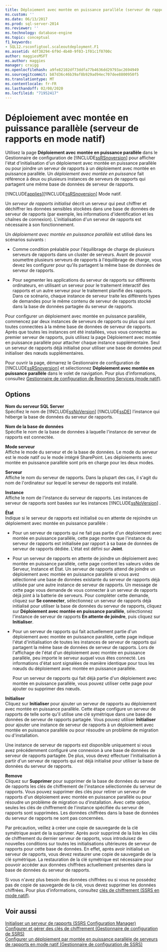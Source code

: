 ```yaml
---
title: Déploiement avec montée en puissance parallèle (serveur de rapports en mode natif) | Microsoft Docs
ms.custom: ''
ms.date: 06/13/2017
ms.prod: sql-server-2014
ms.reviewer: ''
ms.technology: database-engine
ms.topic: conceptual
f1_keywords:
- SQL12.rsconfigtool.scaleoutdeployment.F1
ms.assetid: 4df38294-6f9d-4b40-9f03-1f01c1f0700c
author: maggiesMSFT
ms.author: maggies
manager: craigg
ms.openlocfilehash: a9fe82102df73ddfa77b4636dd29793ac2694949
ms.sourcegitcommit: b87d36c46b39af8b929ad94ec707dee8800950f5
ms.translationtype: MT
ms.contentlocale: fr-FR
ms.lasthandoff: 02/08/2020
ms.locfileid: "71952417"
---
```

# <a name="scale-out-deployment-native-mode-report-server"></a>Déploiement avec montée en puissance parallèle (serveur de rapports en mode natif)
  Utilisez la page **Déploiement avec montée en puissance parallèle** dans le Gestionnaire de configuration de [!INCLUDE[ssRSnoversion](../../includes/ssrsnoversion-md.md)] pour afficher l'état d'initialisation d'un déploiement avec montée en puissance parallèle ou pour joindre un serveur de rapports à un déploiement avec montée en puissance parallèle. Un *déploiement avec montée en puissance* fait référence à deux ou plusieurs instances de serveurs de rapports qui partagent une même base de données de serveur de rapports.  
  
 [!INCLUDE[applies](../../includes/applies-md.md)][!INCLUDE[ssRSnoversion](../../includes/ssrsnoversion-md.md)] Mode natif.  
  
 Un *serveur de rapports initialisé* décrit un serveur qui peut chiffrer et déchiffrer les données sensibles stockées dans une base de données de serveur de rapports (par exemple, les informations d'identification et les chaînes de connexion). L'initialisation d'un serveur de rapports est nécessaire à son fonctionnement.  
  
 Un *déploiement avec montée en puissance parallèle* est utilisé dans les scénarios suivants :  
  
-   Comme condition préalable pour l'équilibrage de charge de plusieurs serveurs de rapports dans un cluster de serveurs. Avant de pouvoir soumettre plusieurs serveurs de rapports à l'équilibrage de charge, vous devez les configurer pour qu'ils partagent la même base de données de serveur de rapports.  
  
-   Pour segmenter les applications du serveur de rapports sur différents ordinateurs, en utilisant un serveur pour le traitement interactif des rapports et un autre serveur pour le traitement planifié des rapports. Dans ce scénario, chaque instance de serveur traite les différents types de demandes pour le même contenu de serveur de rapports stocké dans la base de données partagée du serveur de rapports.  
  
 Pour configurer un déploiement avec montée en puissance parallèle, commencez par deux instances de serveurs de rapports ou plus qui sont toutes connectées à la même base de données de serveur de rapports. Après que toutes les instances ont été installées, vous vous connectez au premier serveur de rapports, puis utilisez la page Déploiement avec montée en puissance parallèle pour attacher chaque instance supplémentaire. Seul un serveur de rapports déjà initialisé pour utiliser une base de données peut initialiser des nœuds supplémentaires.  
  
 Pour ouvrir la page, démarrez le Gestionnaire de configuration de [!INCLUDE[ssRSnoversion](../../includes/ssrsnoversion-md.md)] et sélectionnez **Déploiement avec montée en puissance parallèle** dans le volet de navigation. Pour plus d’informations, consultez [Gestionnaire de configuration de Reporting Services &#40;mode natif&#41;](../../../2014/sql-server/install/reporting-services-configuration-manager-native-mode.md).  
  
## <a name="options"></a>Options  
 **Nom du serveur SQL Server**  
 Spécifiez le nom de [!INCLUDE[ssNoVersion](../../includes/ssnoversion-md.md)] [!INCLUDE[ssDE](../../includes/ssde-md.md)] l’instance qui héberge la base de données du serveur de rapports.  
  
 **Nom de la base de données**  
 Spécifie le nom de la base de données à laquelle l'instance de serveur de rapports est connectée.  
  
 **Mode serveur**  
 Affiche le mode du serveur et de la base de données. Le mode du serveur est le mode natif ou le mode intégré SharePoint. Les déploiements avec montée en puissance parallèle sont pris en charge pour les deux modes.  
  
 **Serveur**  
 Affiche le nom du serveur de rapports. Dans la plupart des cas, il s'agit du nom de l'ordinateur sur lequel le serveur de rapports est installé.  
  
 **Instance**  
 Affiche le nom de l'instance du serveur de rapports. Les instances de serveur de rapports sont basées sur les instances [!INCLUDE[ssNoVersion](../../includes/ssnoversion-md.md)] .  
  
 **État**  
 Indique si le serveur de rapports est initialisé ou en attente de rejoindre un déploiement avec montée en puissance parallèle :  
  
-   Pour un serveur de rapports qui ne fait pas partie d'un déploiement avec montée en puissance parallèle, cette page montre que l'instance du serveur de rapports est initialisée par rapport à sa base de données de serveur de rapports dédiée. L'état est défini sur **Joint**.  
  
-   Pour un serveur de rapports en attente de joindre un déploiement avec montée en puissance parallèle, cette page contient les valeurs vides de Serveur, Instance et État. Un serveur de rapports attend de joindre un déploiement avec montée en puissance parallèle si vous avez sélectionné une base de données existante du serveur de rapports déjà utilisée par une autre instance de serveur de rapports. Un message de cette page vous demande de vous connecter à un serveur de rapports déjà joint à la batterie de serveurs. Pour compléter cette demande, cliquez sur **Se connecter**, sélectionnez un serveur de rapports déjà initialisé pour utiliser la base de données du serveur de rapports, cliquez sur **Déploiement avec montée en puissance parallèle**, sélectionnez l'instance de serveur de rapports **En attente de joindre**, puis cliquez sur **Initialiser**.  
  
-   Pour un serveur de rapports qui fait actuellement partie d'un déploiement avec montée en puissance parallèle, cette page indique l'état d'initialisation de toutes les instances de serveur de rapports qui partagent la même base de données de serveur de rapports. Lors de l'affichage de l'état d'un déploiement avec montée en puissance parallèle, peu importe le serveur auquel vous êtes connecté. Les informations d'état sont signalées de manière identique pour tous les nœuds du déploiement avec montée en puissance parallèle.  
  
     Pour un serveur de rapports qui fait déjà partie d'un déploiement avec montée en puissance parallèle, vous pouvez utiliser cette page pour ajouter ou supprimer des nœuds.  
  
 **Initialiser**  
 Cliquez sur **Initialiser** pour ajouter un serveur de rapports au déploiement avec montée en puissance parallèle. Cette étape configure un serveur de rapports de telle sorte qu'il utilise une clé symétrique dans une base de données de serveur de rapports partagée. Vous pouvez utiliser **Initialiser** pour ajouter une instance de serveur de rapports à un déploiement avec montée en puissance parallèle ou pour résoudre un problème de migration ou d'installation.  
  
 Une instance de serveur de rapports est disponible uniquement si vous avez précédemment configuré une connexion à une base de données de serveur de rapports partagée. De plus, vous devez effectuer l'initialisation à partir d'un serveur de rapports qui est déjà initialisé pour utiliser la base de données du serveur de rapports.  
  
 **Remove**  
 Cliquez sur **Supprimer** pour supprimer de la base de données du serveur de rapports les clés de chiffrement de l'instance sélectionnée du serveur de rapports. Vous pouvez supprimer des clés pour retirer un serveur de rapports d'un déploiement avec montée en puissance parallèle ou pour résoudre un problème de migration ou d'installation. Avec cette option, seules les clés de chiffrement de l'instance spécifiée du serveur de rapports sont supprimées. Les données chiffrées dans la base de données du serveur de rapports ne sont pas concernées.  
  
 Par précaution, veillez à créer une copie de sauvegarde de la clé symétrique avant de la supprimer. Après avoir supprimé de la liste les clés de chiffrement du dernier serveur de rapports, vous introduisez de nouvelles conditions sur toutes les initialisations ultérieures de serveur de rapports pour cette base de données. En effet, après avoir initialisé un serveur de rapports, vous devez restaurer une copie de sauvegarde de la clé symétrique. La restauration de la clé symétrique est nécessaire pour pouvoir accéder aux données chiffrées actuellement présentes dans la base de données du serveur de rapports.  
  
 Si vous n'avez plus besoin des données chiffrées ou si vous ne possédez pas de copie de sauvegarde de la clé, vous devez supprimer les données chiffrées. Pour plus d’informations, consultez [clés de chiffrement &#40;SSRS en mode natif&#41;](../../../2014/sql-server/install/encryption-keys-ssrs-native-mode.md).  
  
## <a name="see-also"></a>Voir aussi  
 [Initialiser un serveur de rapports &#40;SSRS Configuration Manager&#41;](../../reporting-services/install-windows/ssrs-encryption-keys-initialize-a-report-server.md)   
 [Configurer et gérer des clés de chiffrement &#40;Gestionnaire de configuration de SSRS&#41;](../../reporting-services/install-windows/ssrs-encryption-keys-manage-encryption-keys.md)   
 [Configurer un déploiement par montée en puissance parallèle de serveurs de rapports en mode natif &#40;Gestionnaire de configuration de SSRS&#41;](../../reporting-services/install-windows/configure-a-native-mode-report-server-scale-out-deployment.md)  
  
  
